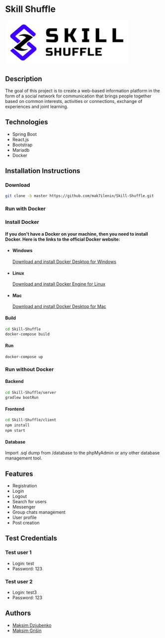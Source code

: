 # Skill Shuffle

<img src=".github/logo.svg" width="400" alt="skill-shuffle">

## Description

The goal of this project is to create a web-based information platform in the form of a social network for communication that brings people together based on common interests, activities or connections, exchange of experiences and joint learning.

## Technologies

- Spring Boot
- React.js
- Bootstrap
- Mariadb
- Docker

## Installation Instructions

### Download

```bash
git clone -b master https://github.com/mak7ilenin/Skill-Shuffle.git
```

### Run with Docker

### Install Docker

#### If you don't have a Docker on your machine, then you need to install Docker. Here is the links to the official Docker website:

- #### Windows
  [Download and install Docker Desktop for Windows](https://docs.docker.com/desktop/install/windows-install/)

- #### Linux
  [Download and install Docker Engine for Linux](https://docs.docker.com/desktop/install/linux-install/)

- #### Mac
  [Download and install Docker Desktop for Mac](https://docs.docker.com/desktop/install/mac-install/)

#### Build

```bash
cd Skill-Shuffle
docker-compose build
```

#### Run

```bash
docker-compose up
```

### Run without Docker

#### Backend

```bash
cd Skill-Shuffle/server
gradlew bootRun
```

#### Frontend

```bash
cd Skill-Shuffle/client
npm install
npm start
```

#### Database

Import .sql dump from /database to the phpMyAdmin or any other database management tool.

## Features

- Registration
- Login
- Logout
- Search for users
- Messenger
- Group chats management
- User profile
- Post creation

## Test Credentials

### Test user 1

- Login: test
- Password: 123

### Test user 2

- Login: test3
- Password: 123

## Authors

- [Maksim Dzjubenko](https://github.com/mak7ilenin)
- [Maksim Grišin](https://github.com/9I6JloKo)
